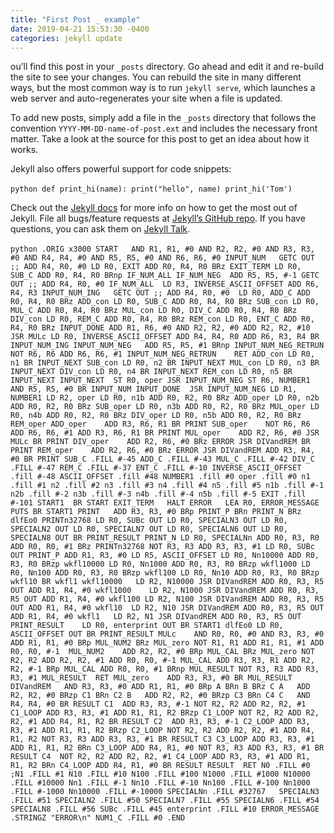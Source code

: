 ```yaml
---
title: "First Post _ example"
date: 2019-04-21 15:53:30 -0400
categories: jekyll update
---
```

ou’ll find this post in your `_posts` directory. Go ahead and edit it and re-build the site to see your changes. You can rebuild the site in many different ways, but the most common way is to run `jekyll serve`, which launches a web server and auto-regenerates your site when a file is updated.

To add new posts, simply add a file in the `_posts` directory that follows the convention `YYYY-MM-DD-name-of-post.ext` and includes the necessary front matter. Take a look at the source for this post to get an idea about how it works.

Jekyll also offers powerful support for code snippets:

​```python
def print_hi(name):
  print("hello", name)
print_hi('Tom')
​```

Check out the [Jekyll docs][jekyll-docs] for more info on how to get the most out of Jekyll. File all bugs/feature requests at [Jekyll’s GitHub repo][jekyll-gh]. If you have questions, you can ask them on [Jekyll Talk][jekyll-talk].




​```python
.ORIG x3000
START   AND R1, R1, #0
    AND R2, R2, #0
    AND R3, R3, #0
    AND R4, R4, #0
    AND R5, R5, #0
    AND R6, R6, #0
INPUT_NUM   GETC
    OUT ;;
    ADD R4, R0, #0
    LD R0, EXIT
    ADD R0, R4, R0
    BRz EXIT_TERM
    LD R0, SUB_C
    ADD R0, R4, R0
    BRnp IF_NUM_ALL
IF_NUM_NEG  ADD R5, R5, #-1
    GETC
    OUT ;;
    ADD R4, R0, #0
IF_NUM_ALL  LD R3, INVERSE_ASCII_OFFSET
    ADD R6, R4, R3
INPUT_NUM_ING   GETC
    OUT ;;
    ADD R4, R0, #0 
    LD R0, ADD_C
    ADD R0, R4, R0
    BRz ADD_con
    LD R0, SUB_C
    ADD R0, R4, R0
    BRz SUB_con
    LD R0, MUL_C
    ADD R0, R4, R0
    BRz MUL_con
    LD R0, DIV_C
    ADD R0, R4, R0
    BRz DIV_con
    LD R0, REM_C
    ADD R0, R4, R0
    BRz REM_con
    LD R0, ENT_C
    ADD R0, R4, R0
    BRz INPUT_DONE
    ADD R1, R6, #0
    AND R2, R2, #0
    ADD R2, R2, #10
    JSR MULc
    LD R0, INVERSE_ASCII_OFFSET
    ADD R4, R4, R0
    ADD R6, R3, R4
    BR INPUT_NUM_ING
INPUT_NUM_NEG   ADD R5, R5, #1
    BRnp INPUT_NUM_NEG_RETRUN
    NOT R6, R6
    ADD R6, R6, #1
INPUT_NUM_NEG_RETRUN    RET
ADD_con LD R0, n1
    BR INPUT_NEXT
SUB_con LD R0, n2
    BR INPUT_NEXT
MUL_con LD R0, n3
    BR INPUT_NEXT
DIV_con LD R0, n4
    BR INPUT_NEXT
REM_con LD R0, n5
    BR INPUT_NEXT
INPUT_NEXT  ST R0, oper
    JSR INPUT_NUM_NEG
    ST R6, NUMBER1
    AND R5, R5, #0
    BR INPUT_NUM
INPUT_DONE  JSR INPUT_NUM_NEG
    LD R1, NUMBER1
    LD R2, oper
    LD R0, n1b
    ADD R0, R2, R0
    BRz ADD_oper
    LD R0, n2b
    ADD R0, R2, R0
    BRz SUB_oper
    LD R0, n3b
    ADD R0, R2, R0
    BRz MUL_oper
    LD R0, n4b
    ADD R0, R2, R0
    BRz DIV_oper
    LD R0, n5b
    ADD R0, R2, R0
    BRz REM_oper
ADD_oper    ADD R3, R6, R1
    BR PRINT
SUB_oper    NOT R6, R6
    ADD R6, R6, #1
    ADD R3, R6, R1
    BR PRINT
MUL_oper    ADD R2, R6, #0
    JSR MULc
    BR PRINT
DIV_oper    ADD R2, R6, #0
    BRz ERROR
    JSR DIVandREM
    BR PRINT
REM_oper    ADD R2, R6, #0
    BRz ERROR
    JSR DIVandREM
    ADD R3, R4, #0
    BR PRINT
SUB_C .FILL #-45
ADD_C .FILL #-43
MUL_C .FILL #-42
DIV_C .FILL #-47
REM_C .FILL #-37
ENT_C .FILL #-10
INVERSE_ASCII_OFFSET .fill #-48
ASCII_OFFSET .fill #48
NUMBER1 .fill #0
oper .fill #0
n1 .fill #1
n2 .fill #2
n3 .fill #3
n4 .fill #4
n5 .fill #5
n1b .fill #-1
n2b .fill #-2
n3b .fill #-3
n4b .fill #-4
n5b .fill #-5
EXIT .fill #-101
START1  BR START
EXIT_TERM   HALT
ERROR   LEA R0, ERROR_MESSAGE
    PUTS
    BR START1
PRINT   ADD R3, R3, #0
    BRp PRINT_P
    BRn PRINT_N
    BRz dlfEo0
PRINTn32768 LD R0, SUBc
    OUT
    LD R0, SPECIALN3
    OUT
    LD R0, SPECIALN2
    OUT
    LD R0, SPECIALN7
    OUT
    LD R0, SPECIALN6
    OUT
    LD R0, SPECIALN8
    OUT
    BR PRINT_RESULT
PRINT_N LD R0, SPECIALNn
    ADD R0, R3, R0
    ADD R0, R0, #1
    BRz PRINTn32768
    NOT R3, R3
    ADD R3, R3, #1
    LD R0, SUBc
    OUT
PRINT_P ADD R1, R3, #0
    LD R5, ASCII_OFFSET
    LD R0, Nn10000
    ADD R0, R3, R0
    BRzp wkfl10000
    LD R0, Nn1000
    ADD R0, R3, R0
    BRzp wkfl1000
    LD R0, Nn100
    ADD R0, R3, R0
    BRzp wkfl100
    LD R0, Nn10
    ADD R0, R3, R0
    BRzp wkfl10
    BR wkfl1
wkfl10000   LD R2, N10000
    JSR DIVandREM
    ADD R0, R3, R5
    OUT
    ADD R1, R4, #0
wkfl1000    LD R2, N1000
    JSR DIVandREM
    ADD R0, R3, R5
    OUT
    ADD R1, R4, #0
wkfl100 LD R2, N100
    JSR DIVandREM
    ADD R0, R3, R5
    OUT
    ADD R1, R4, #0
wkfl10  LD R2, N10
    JSR DIVandREM
    ADD R0, R3, R5
    OUT
    ADD R1, R4, #0
wkfl1   LD R2, N1
    JSR DIVandREM
    ADD R0, R3, R5
    OUT
PRINT_RESULT    LD R0, enterprint
    OUT
    BR START1
dlfEo0 LD R0, ASCII_OFFSET
    OUT
    BR PRINT_RESULT
MULc    AND R0, R0, #0
    AND R3, R3, #0
    ADD R1, R1, #0
    BRp MUL_NUM2
    BRz MUL_zero
    NOT R1, R1
    ADD R1, R1, #1
    ADD R0, R0, #-1 
MUL_NUM2    ADD R2, R2, #0
    BRp MUL_CAL
    BRz MUL_zero
    NOT R2, R2
    ADD R2, R2, #1
    ADD R0, R0, #-1
MUL_CAL ADD R3, R3, R1
    ADD R2, R2, #-1
    BRp MUL_CAL
    ADD R0, R0, #1
    BRnp MUL_RESULT
    NOT R3, R3
    ADD R3, R3, #1
MUL_RESULT  RET
MUL_zero    ADD R3, R3, #0
    BR MUL_RESULT
DIVandREM   AND R3, R3, #0
    ADD R1, R1, #0
    BRp A
    BRn B
    BRz C
A   ADD R2, R2, #0
    BRzp C1
    BRn C2
B   ADD R2, R2, #0
    BRzp C3
    BRn C4
C   AND R4, R4, #0
    BR RESULT
C1  ADD R3, R3, #-1
    NOT R2, R2
    ADD R2, R2, #1
C1_LOOP ADD R3, R3, #1
    ADD R1, R1, R2
    BRzp C1_LOOP
    NOT R2, R2
    ADD R2, R2, #1
    ADD R4, R1, R2
    BR RESULT
C2  ADD R3, R3, #-1
C2_LOOP ADD R3, R3, #1
    ADD R1, R1, R2
    BRzp C2_LOOP
    NOT R2, R2
    ADD R2, R2, #1
    ADD R4, R1, R2
    NOT R3, R3
    ADD R3, R3, #1
    BR RESULT
C3
C3_LOOP ADD R3, R3, #1
    ADD R1, R1, R2
    BRn C3_LOOP
    ADD R4, R1, #0
    NOT R3, R3
    ADD R3, R3, #1
    BR RESULT
C4  NOT R2, R2
    ADD R2, R2, #1
C4_LOOP ADD R3, R3, #1
    ADD R1, R1, R2
    BRn C4_LOOP
    ADD R4, R1, #0
    BR RESULT
RESULT  RET
N0 .FILL #0
;N1 .FILL #1
N10 .FILL #10
N100 .FILL #100
N1000 .FILL #1000
N10000 .FILL #10000
Nn1 .FILL #-1
Nn10 .FILL #-10
Nn100 .FILL #-100
Nn1000 .FILL #-1000
Nn10000 .FILL #-10000
SPECIALNn .FILL #32767  
SPECIALN3 .FILL #51
SPECIALN2 .FILL #50
SPECIALN7 .FILL #55
SPECIALN6 .FILL #54
SPECIALN8 .FILL #56
SUBc .FILL #45
enterprint .FILL #10
ERROR_MESSAGE .STRINGZ "ERROR\n"
NUM1_C .FILL #0
.END
​```

[jekyll-docs]: https://jekyllrb.com/docs/home
[jekyll-gh]:   https://github.com/jekyll/jekyll
[jekyll-talk]: https://talk.jekyllrb.com/
